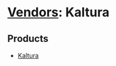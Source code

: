# [Vendors](README.md): Kaltura

## Products

- [Kaltura](../products/6ca874c3-4a65-40bc-ba04-9d8820d794e4.md)
